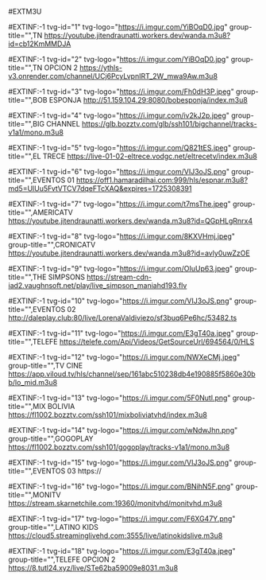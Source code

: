 #EXTM3U

#EXTINF:-1 tvg-id="1" tvg-logo="https://i.imgur.com/YiBOqD0.jpg" group-title="",TN 
https://youtube.jitendraunatti.workers.dev/wanda.m3u8?id=cb12KmMMDJA

#EXTINF:-1 tvg-id="2" tvg-logo="https://i.imgur.com/YiBOqD0.jpg" group-title="",TN OPCION 2
https://ythls-v3.onrender.com/channel/UCj6PcyLvpnIRT_2W_mwa9Aw.m3u8

#EXTINF:-1 tvg-id="3" tvg-logo="https://i.imgur.com/Fh0dH3P.jpeg" group-title="",BOB ESPONJA
http://51.159.104.29:8080/bobesponja/index.m3u8

#EXTINF:-1 tvg-id="4" tvg-logo="https://i.imgur.com/iv2kJ2p.jpeg" group-title="",BIG CHANNEL
https://glb.bozztv.com/glb/ssh101/bigchannel/tracks-v1a1/mono.m3u8

#EXTINF:-1 tvg-id="5" tvg-logo="https://i.imgur.com/Q821tES.jpeg" group-title="",EL TRECE
https://live-01-02-eltrece.vodgc.net/eltrecetv/index.m3u8

#EXTINF:-1 tvg-id="6" tvg-logo="https://i.imgur.com/VIJ3oJS.png" group-title="",EVENTOS 01
https://off1.hamaradilhai.com:999/hls/espnar.m3u8?md5=UlUu5FvtVTCV7dqeFTcXAQ&expires=1725308391

#EXTINF:-1 tvg-id="7" tvg-logo="https://i.imgur.com/t7msThe.jpeg" group-title="",AMERICATV
https://youtube.jitendraunatti.workers.dev/wanda.m3u8?id=QGpHLgRnrx4

#EXTINF:-1 tvg-id="8" tvg-logo="https://i.imgur.com/8KXVHmj.jpeg" group-title="",CRONICATV
https://youtube.jitendraunatti.workers.dev/wanda.m3u8?id=avly0uwZzOE

#EXTINF:-1 tvg-id="9" tvg-logo="https://i.imgur.com/OIuUp63.jpeg" group-title="",THE SIMPSONS
https://stream-cdn-iad2.vaughnsoft.net/play/live_simpson_maniahd193.flv

#EXTINF:-1 tvg-id="10" tvg-logo="https://i.imgur.com/VIJ3oJS.png" group-title="",EVENTOS 02
http://daleplay.club:80/live/LorenaValdiviezo/sf3buq6Pe6hc/53482.ts

#EXTINF:-1 tvg-id="11" tvg-logo="https://i.imgur.com/E3gT40a.jpeg" group-title="",TELEFE
https://telefe.com/Api/Videos/GetSourceUrl/694564/0/HLS

#EXTINF:-1 tvg-id="12" tvg-logo="https://i.imgur.com/NWXeCMj.jpeg" group-title="",TV CINE
https://app.viloud.tv/hls/channel/sep/161abc510238db4e190885f5860e30bb/lo_mid.m3u8

#EXTINF:-1 tvg-id="13" tvg-logo="https://i.imgur.com/5F0Nutl.png" group-title="",MIX BOLIVIA
https://fl1002.bozztv.com/ssh101/mixboliviatvhd/index.m3u8

#EXTINF:-1 tvg-id="14" tvg-logo="https://i.imgur.com/wNdwJhn.png" group-title="",GOGOPLAY
https://fl1002.bozztv.com/ssh101/gogoplay/tracks-v1a1/mono.m3u8

#EXTINF:-1 tvg-id="15" tvg-logo="https://i.imgur.com/VIJ3oJS.png" group-title="",EVENTOS 03
https://

#EXTINF:-1 tvg-id="16" tvg-logo="https://i.imgur.com/BNihN5F.png" group-title="",MONITV
https://stream.skarnetchile.com:19360/monitvhd/monitvhd.m3u8

#EXTINF:-1 tvg-id="17" tvg-logo="https://i.imgur.com/F6XG47Y.png" group-title="",LATINO KIDS
https://cloud5.streaminglivehd.com:3555/live/latinokidslive.m3u8

#EXTINF:-1 tvg-id="18" tvg-logo="https://i.imgur.com/E3gT40a.jpeg" group-title="",TELEFE OPCION 2
https://8.tutl24.xyz/live/STe62ba59009e8031.m3u8

